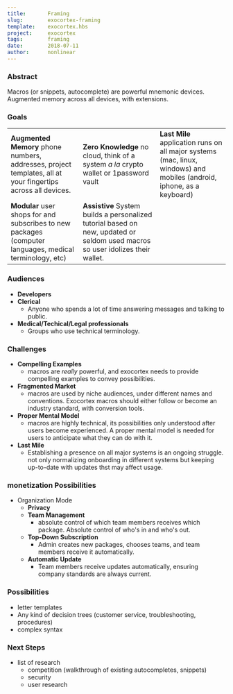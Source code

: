 ```yaml
---
title:       Framing
slug:        exocortex-framing
template:    exocortex.hbs
project:     exocortex
tags:        framing
date:        2018-07-11
author:      nonlinear
---
```


### Abstract

Macros (or snippets, autocomplete) are powerful mnemonic devices. Augmented memory across all devices, with extensions.

### Goals

||||
|---|---|---|
|**Augmented Memory** phone numbers, addresses, project templates, all at your fingertips across all devices.|**Zero Knowledge** no cloud, think of a system *a la* crypto wallet or 1password vault|**Last Mile** application runs on all major systems (mac, linux, windows) and mobiles (android, iphone, as a keyboard)|
|**Modular** user shops for and subscribes to new packages (computer languages, medical terminology, etc)|**Assistive** System builds a personalized tutorial based on new, updated or seldom used macros so user idolizes their wallet.|



### Audiences

- **Developers**
- **Clerical**
   - Anyone who spends a lot of time answering messages and talking to public.
- **Medical/Techical/Legal professionals**
   - Groups who use technical terminology.

### Challenges

- **Compelling Examples**
  - macros are _really_ powerful, and exocortex needs to provide compelling examples to convey possibilities.
- **Fragmented Market**
  - macros are used by niche audiences, under different names and conventions. Exocortex macros should either follow or become an industry standard, with conversion tools.
- **Proper Mental Model**
   - macros are highly technical, its possibilities only understood after users become experienced. A proper mental model is needed for users to anticipate what they can do with it.
- **Last Mile**
   - Establishing a presence on all major systems is an ongoing struggle. not only normalizing onboarding in different systems but keeping up-to-date with updates thst may affect usage.

### monetization Possibilities

- Organization Mode
  - **Privacy**
  - **Team Management**
     - absolute control of which team members receives which package. Absolute control of who's in and who's out.
  - **Top-Down Subscription**
     - Admin creates new packages, chooses teams, and team members receive it automatically.
  - **Automatic Update**
     - Team members receive updates automatically, ensuring company standards are always current.

### Possibilities

- letter templates
- Any kind of decision trees (customer service, troubleshooting, procedures)
- complex syntax

### Next Steps

- list of research
  - competition (walkthrough of existing autocompletes, snippets)
  - security
  - user research